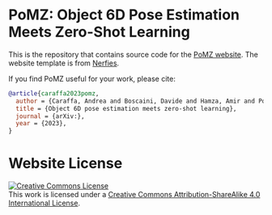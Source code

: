 # PoMZ: Object 6D Pose Estimation Meets Zero-Shot Learning

This is the repository that contains source code for the [PoMZ website](pomz.github.io). The website template is from [Nerfies](https://github.com/nerfies/nerfies.github.io).

If you find PoMZ useful for your work, please cite:

```bibtex
@article{caraffa2023pomz,
  author = {Caraffa, Andrea and Boscaini, Davide and Hamza, Amir and Poiesi, Fabio},
  title = {Object 6D pose estimation meets zero-shot learning},
  journal = {arXiv:},
  year = {2023},
}
```

# Website License
<a rel="license" href="http://creativecommons.org/licenses/by-sa/4.0/"><img alt="Creative Commons License" style="border-width:0" src="https://i.creativecommons.org/l/by-sa/4.0/88x31.png" /></a><br />This work is licensed under a <a rel="license" href="http://creativecommons.org/licenses/by-sa/4.0/">Creative Commons Attribution-ShareAlike 4.0 International License</a>.
